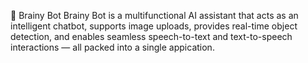 🧠 Brainy Bot
Brainy Bot is a multifunctional AI assistant that acts as an intelligent chatbot, supports image uploads, provides real-time object detection, and enables seamless speech-to-text and text-to-speech interactions — all packed into a single appication.
